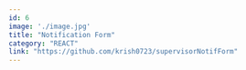 ```yaml
---
id: 6
image: './image.jpg'
title: "Notification Form"
category: "REACT"
link: "https://github.com/krish0723/supervisorNotifForm"
---
```

